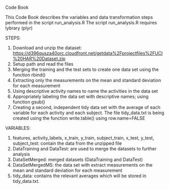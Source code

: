 
 Code Book
 
 This Code Book describes the variables and data transformation steps performed in the script run_analysis.R
 The script run_analysis.R requires lybrary (plyr)
 
 STEPS:
 1. Download and unzip the dataset: https://d396qusza40orc.cloudfront.net/getdata%2Fprojectfiles%2FUCI%20HAR%20Dataset.zip
 2. Setup path and read the files
 3. Merging the training and the test sets to create one data set using the function rbind()
 4. Extracting only the measurements on the mean and standard deviation for each measurement
 5. Using descriptive activity names to name the activities in the data set 
 6. Appropriately labeling the data set with descriptive names; using function gsub()
 7. Creating a second, independent tidy data set with the average of each variable for each activity and each subject.
    The file tidy_data.txt is being created using the function write.table() using row.name=FALSE
 
 VARIABLES:
 
 1. features, activity_labels, x_train, y_train, subject_train, x_test, y_test, subject_test: contain the data from the unzipped file
 2. DataTraining and DataTest: are used to merge the datasets to further analysis
 3. DataSetMerged: merged datasets (DataTraining and DataTest)
 4. DataSetMergedMS: the data set with extract  measurements on the mean and standard deviation for each measurement
 5. tidy_data: contains the relevant averages which will be stored in tidy_data.txt.
 
 
